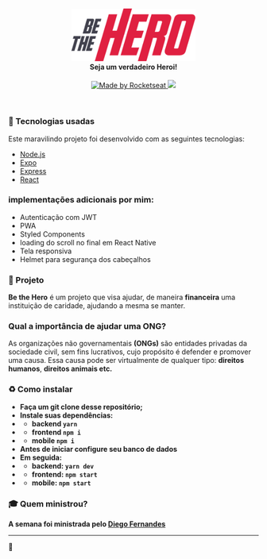 <h4 align="center">
  <img src="./.github/logo3x.png" width="250px" /><br>
  <b>Seja um verdadeiro Heroi!</b>
</h4>
<p align="center">
  <a href="https://rocketseat.com.br">
    <img alt="Made by Rocketseat" src="https://img.shields.io/badge/made by-Rocketseat-Purple.svg">
  </a>
  <a href="https://www.linkedin.com/in/matheusgbatista" >
    <img src="https://img.shields.io/badge/siga-LinkedIn-blue.svg" />
  </a>
</p>

<br>

### :rocket: Tecnologias usadas
Este maravilindo projeto foi desenvolvido com as seguintes tecnologias:
- [Node.js](https://nodejs.org/en/)
- [Expo](https://expo.io/)
- [Express](https://expressjs.com/pt-br/)
- [React](https://pt-br.reactjs.org/)


### implementações adicionais por mim:
- Autenticação com JWT
- PWA
- Styled Components
- loading do scroll no final em React Native
- Tela responsiva
- Helmet para segurança dos cabeçalhos

### :muscle: Projeto

<b>Be the Hero</b> é um projeto que visa ajudar, de maneira <b>financeira</b> uma instituição de caridade, ajudando a mesma se manter. 

### Qual a importância de ajudar uma ONG? <br>
As organizações não governamentais <b>(ONGs)</b> são entidades privadas da sociedade civil, sem fins lucrativos, cujo propósito é defender e promover uma causa. Essa causa pode ser virtualmente de qualquer tipo: <b>direitos humanos</b>, <b>direitos animais etc.

### :recycle: Como instalar

- Faça um git clone desse repositório;
- Instale suas dependências: 
- - backend `yarn`
- - frontend `npm i`
- - mobile `npm i`
- Antes de iniciar configure seu banco de dados
- Em seguida: 
- - backend: `yarn dev` 
- - frontend: `npm start` 
- - mobile: `npm start`

### :mortar_board: Quem ministrou?

A semana foi ministrada pelo [Diego Fernandes](https://github.com/diego3g)

---

💜
